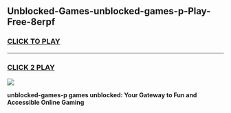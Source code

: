 
## Unblocked-Games-unblocked-games-p-Play-Free-8erpf
<h3>
<a href="https://premium76.site?title=unblocked-games-p&ref=18A1">CLICK TO PLAY</a></h3>
<hr>

<h3>
<a href="https://premium76.site?title=unblocked-games-p&ref=18A1">CLICK 2 PLAY</a>
  
</h3>

<a href="https://premium76.site?title=unblocked-games-p&ref=18A1"><img src="https://clearcache.store/games.png"></a>


**unblocked-games-p games unblocked: Your Gateway to Fun and Accessible Online Gaming**
